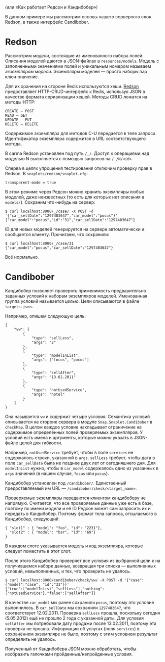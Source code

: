 (или «Как работает Редсон и Кандибобер»)

В данном примере мы рассмотрим основы нашего серверного слоя Redson, а также интерфейс Candibober.

# Redson

Рассмотрим *модели*, состоящие из именованного набора полей. Описания моделей даются в JSON-файлах в `resources/models`.
Модель с заполненными значениями полей и уникальным номером называем *экземпляром модели*.
Экземпляры моделей — просто наборы пар ключ-значение.

Для их хранения на стороне Redis используются хеши. [Redson](/f-me/snaplet-redson) предоставляет HTTP-CRUD-интерфейс к Redis,
используя JSON в качестве формата сериализации хешей. Методы CRUD ложатся на методы HTTP:

    CREATE — POST
    READ — GET
    UPDATE — PUT
    DELETE — DELETE

Содержимое экземпляра для методов C-U передаётся в теле запроса. Идентификатор экземпляра содержится в URL соответствующего метода.

В carma Redson установлен под путь `/_/`.
Доступ к операциями над моделью N выполняется с помощью запросов на `/_/N/<id>`.

Сперва в целях упрощения тестирования отключим проверку прав в Redson. В `snaplets/redson/snaplet.cfg`:

    transparent-mode = true

В этом режиме через Редсон можно хранить экземпляры любых моделей, даже неизвестных (то есть для которых нет описания в `models/`). Сохраним что-нибудь на сервер:

    $ curl localhost:8000/_/case/ -X POST -d '{"car_sellDate":"1297483647","car_model":"pocus"}'
    {"car_model":"pocus","id":"31","car_sellDate":"1297483647"}

ID для новых моделей генерируется на сервере автоматически и сообщается клиенту.
Прочитаем, что сохранили:

    $ curl localhost:8000/_/case/31
    {"car_model":"pocus","car_sellDate":"1297483647"}

Всё нормально.

# Candibober

Кандибобер позволяет проверять применимость предварительно заданных
условий к наборам экземпляров моделей. Именованная группа условий
называется *целью*. Цели описываются в файле `targets.json`.

Например, опишем следующую цель:

    {
        "vw": [
            {
                "type": "sellLess",
                "args": "2"
            },
            {
                "type": "modelInList",
                "args": ["focus", "pocus"]
            },
            {
                "type": "sellAfter",
                "args": "13.02.2011"
            },
            {
                "type": "notUsedService",
                "args": "hotel"
            }
        ]
    }

Она называется `vw` и содержит четыре условия. Семантика условий
описывается на стороне сервера в модуле `Snap.Snaplet.Candibober` в
`checkMap`. В целом каждое условие накладывает ограничение на
содержимое определённых полей проверяемых экземпляров. У условий есть
имена и аргументы, которые можно указать в JSON-файле целей для
гибкости.

Например, `notUsedService` требует, чтобы в поле `services` не
содержалось строки, указанной в `args`. `sellLess` требует, чтобы
дата в поле `car_sellDate` была не позднее двух лет от сегодняшнего
дня. Для `modelInList` нужно, чтобы в `car_model` содержалось одно из
указанных в `args` значений (в нашем случае, `focus` или `pocus`).

Кандибобер установлен под `/candibober/`. Единственный предоставляемый
им URL — `/candibober/check/<target_name>`.

Проверяемые экземпляры передаются клиентом кандибоберу не напрямую.
Считается, что все проверяемые данные уже есть в базе, поэтому по
имени модели и её ID Редсон может сам запросить их и передать в
Кандибобер. Поэтому формат тела запроса, отсылаемого в Кандибобер,
следующий:

    { "slot1" : { "model": "foo", "id": "2231"},
      "slot2" : { "model": "bar", "id": "69"}
    }

В каждом слоте указывается модель и код экземпляра, которые следует
поместить в этот слот.

После этого Кандибобер проверяет все условия из выбранной цели к на
получившемся наборе данных, возвращая три списка — выполненных
условий, невыполненных, и тех, что проверить не удалось.

    $ curl localhost:8000/candibober/check/vw/ -X POST -d '{"case":{"model":"case", "id":"31"}}'
    {"true":["modelInList","sellLess"],"nothing":["notUsedService"],"false":["sellAfter"]}

В качестве `car_model` мы ранее сохранили `pocus`, поэтому это условие
выполнилось. В `car_sellDate` мы сохранили `1297483647`, что
соответствует 12.02.2011. Проверка `sellLess` прошла, поскольку
сегодня (5.05.2012) ещё не прошло 2 года с указанной даты. Для условия
`sellAfter` мы потребовали дату продажи после 13.02.2011, поэтому эта
проверка не прошла. Информации об услугах (поля `services`) в
сохранённом экземпляре не было, поэтому с этим условием результат
определить не удалось.

Полученный от Кандибобера JSON можно обработать, чтобы изобразить
галочками пройденные/непройденные условия.
